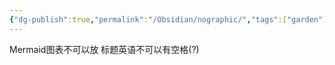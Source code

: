 ```yaml
---
{"dg-publish":true,"permalink":"/Obsidian/nographic/","tags":["garden"],"created":"2025-02-28T16:48:01.530+08:00","updated":"2025-03-17T21:34:58.901+08:00"}
---
```


Mermaid图表不可以放
标题英语不可以有空格(?)